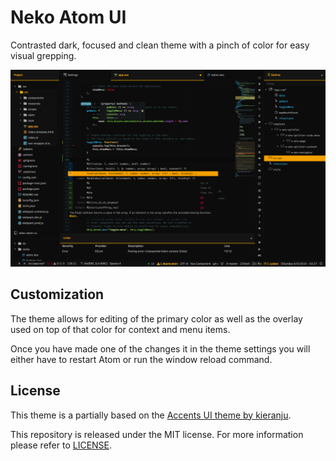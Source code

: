 
# Neko Atom UI #

Contrasted dark, focused and clean theme with a pinch of color for easy visual
grepping.

![](https://github.com/catlinman/neko-atom-ui/blob/master/preview.png)

## Customization ##

The theme allows for editing of the primary color as well as the overlay used on
top of that color for context and menu items.

Once you have made one of the changes it in the theme settings you will either
have to restart Atom or run the window reload command.

## License ##

This theme is a partially based on the
[Accents UI theme by kieranju](https://github.com/kieranju/accents-ui).

This repository is released under the MIT license. For more information please
refer to [LICENSE](https://github.com/catlinman/neko-atom-ui/blob/master/LICENSE).
